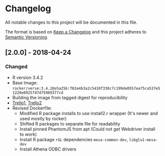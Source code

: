 # Changelog
All notable changes to this project will be documented in this file.

The format is based on [Keep a Changelog](http://keepachangelog.com/en/1.0.0/)
and this project adheres to [Semantic Versioning](http://semver.org/spec/v2.0.0.html).

## [2.0.0] - 2018-04-24
### Changed
- R version 3.4.2
- Base Image: `rocker/verse:3.4.2@sha256:f82e4b3a2c5410f338c7c199de0557ea75ca537e51220e8925747d75989377cd`
- Building the image from tagged digest for reproducibility
- [Trello1](https://trello.com/c/pZ1NCUhn), [Trello2](https://trello.com/c/eJxjZKFn)
- Revised Dockerfile:
    * Modified R package installs to use install2.r wrapper (It's newer and used mostly by rocker)
    * Shifted R packages to separate file for readability
    * Install pinned PhantomJS from apt (Could not get Webdriver install to work)
    * Install R package `rGL` dependencies `mesa-common-dev`, `libglu1-mesa-dev` 
    * Install Athena ODBC drivers
